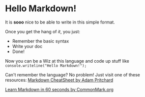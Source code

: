 # Hello Markdown!

It is **sooo** nice to be able to write in this simple format.

Once you get the hang of *it*, you just:

* Remember the basic syntax
* Write your doc
* Done!

Now you can be a Wiz at this language and code up stuff like `console.writeline("Hello Markdown!");`

Can't remember the language? No problem! Just visit one of these resources:
[Markdown CheatSheet by Adam Pritchard](https://github.com/adam-p/markdown-here/wiki/Markdown-Cheatsheet)

[Learn Markdown in 60 seconds by CommonMark.org](http://commonmark.org/help)
